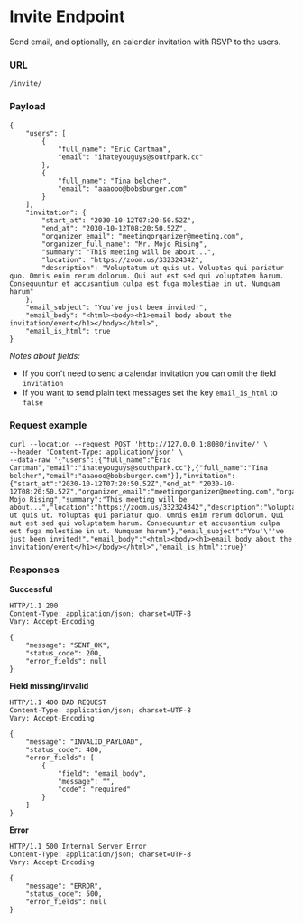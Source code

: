 # Invite Endpoint

Send email, and optionally, an calendar invitation with RSVP to the users.

### URL

`/invite/`

### Payload

```
{
    "users": [
        {
            "full_name": "Eric Cartman",
            "email": "ihateyouguys@southpark.cc"
        },
        {
            "full_name": "Tina belcher",
            "email": "aaaooo@bobsburger.com"
        }
    ],
    "invitation": {
        "start_at": "2030-10-12T07:20:50.52Z",
        "end_at": "2030-10-12T08:20:50.52Z",
        "organizer_email": "meetingorganizer@meeting.com",
        "organizer_full_name": "Mr. Mojo Rising",
        "summary": "This meeting will be about...",
        "location": "https://zoom.us/332324342",
        "description": "Voluptatum ut quis ut. Voluptas qui pariatur quo. Omnis enim rerum dolorum. Qui aut est sed qui voluptatem harum. Consequuntur et accusantium culpa est fuga molestiae in ut. Numquam harum"
    },
    "email_subject": "You've just been invited!",
    "email_body": "<html><body><h1>email body about the invitation/event</h1></body></html>",
    "email_is_html": true
}
```
*Notes about fields:*

- If you don't need to send a calendar invitation you can omit the field `invitation`
- If you want to send plain text messages set the key `email_is_html` to `false`

### Request example

```
curl --location --request POST 'http://127.0.0.1:8080/invite/' \
--header 'Content-Type: application/json' \
--data-raw '{"users":[{"full_name":"Eric Cartman","email":"ihateyouguys@southpark.cc"},{"full_name":"Tina belcher","email":"aaaooo@bobsburger.com"}],"invitation":{"start_at":"2030-10-12T07:20:50.52Z","end_at":"2030-10-12T08:20:50.52Z","organizer_email":"meetingorganizer@meeting.com","organizer_full_name":"Mr. Mojo Rising","summary":"This meeting will be about...","location":"https://zoom.us/332324342","description":"Voluptatum ut quis ut. Voluptas qui pariatur quo. Omnis enim rerum dolorum. Qui aut est sed qui voluptatem harum. Consequuntur et accusantium culpa est fuga molestiae in ut. Numquam harum"},"email_subject":"You'\''ve just been invited!","email_body":"<html><body><h1>email body about the invitation/event</h1></body></html>","email_is_html":true}'
```

### Responses

**Successful**

```
HTTP/1.1 200 
Content-Type: application/json; charset=UTF-8
Vary: Accept-Encoding

{
    "message": "SENT_OK",
    "status_code": 200,
    "error_fields": null
}
```

**Field missing/invalid**

```
HTTP/1.1 400 BAD REQUEST
Content-Type: application/json; charset=UTF-8
Vary: Accept-Encoding

{
    "message": "INVALID_PAYLOAD",
    "status_code": 400,
    "error_fields": [
        {
            "field": "email_body",
            "message": "",
            "code": "required"
        }
    ]
}
```

**Error**

```
HTTP/1.1 500 Internal Server Error
Content-Type: application/json; charset=UTF-8
Vary: Accept-Encoding

{
    "message": "ERROR",
    "status_code": 500,
    "error_fields": null
}
```